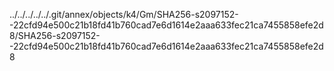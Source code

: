 ../../../../../.git/annex/objects/k4/Gm/SHA256-s2097152--22cfd94e500c21b18fd41b760cad7e6d1614e2aaa633fec21ca7455858efe2d8/SHA256-s2097152--22cfd94e500c21b18fd41b760cad7e6d1614e2aaa633fec21ca7455858efe2d8